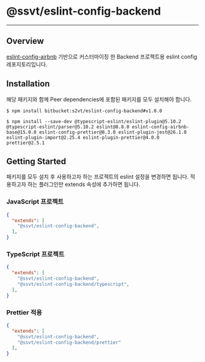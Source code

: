# @ssvt/eslint-config-backend

---

## Overview

[eslint-config-airbnb](https://www.npmjs.com/package/eslint-config-airbnb) 기반으로 커스터마이징 한 Backend 프로젝트용 eslint config 레포지토리입니다.

## Installation

해당 패키지와 함께
Peer dependencies에 포함된 패키지를 모두 설치해야 합니다.

```shell
$ npm install bitbucket:s2vt/eslint-config-backend#v1.0.0

$ npm install --save-dev @typescript-eslint/eslint-plugin@5.10.2 @typescript-eslint/parser@5.10.2 eslint@8.8.0 eslint-config-airbnb-base@15.0.0 eslint-config-prettier@8.3.0 eslint-plugin-jest@26.1.0 eslint-plugin-import@2.25.4 eslint-plugin-prettier@4.0.0 prettier@2.5.1
```

## Getting Started

패키지를 모두 설치 후 사용하고자 하는 프로젝트의 eslint 설정을 변경하면 됩니다.
적용하고자 하는 플러그인만 extends 속성에 추가하면 됩니다.

### JavaScript 프로젝트

```json
{
  "extends": [
    "@ssvt/eslint-config-backend",
  ],
}
```

### TypeScript 프로젝트

```json
{
  "extends": [
    "@ssvt/eslint-config-backend",
    "@ssvt/eslint-config-backend/typescript",
  ],
}
```

### Prettier 적용

```json
{
  "extends": [
    "@ssvt/eslint-config-backend",
    "@ssvt/eslint-config-backend/prettier"
  ],
}
```
